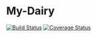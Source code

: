 # My-Dairy


[![Build Status](https://travis-ci.org/Claudinee11/My-Dairy.svg?branch=Develop)](https://travis-ci.org/Claudinee11/My-Dairy)
[![Coverage Status](https://coveralls.io/repos/github/Claudinee11/My-Dairy/badge.svg?branch=Develop)](https://coveralls.io/github/Claudinee11/My-Dairy?branch=Develop)